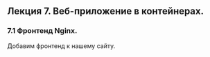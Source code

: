 ## Лекция 7. Веб-приложение в контейнерах.
  ### 7.1 Фронтенд Nginx.
  Добавим фронтенд к нашему сайту.
